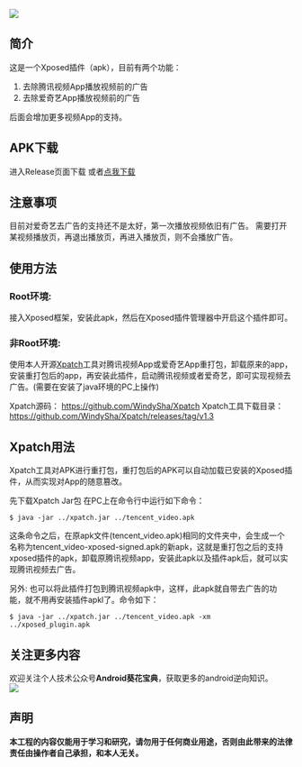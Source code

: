 ![](https://upload-images.jianshu.io/upload_images/1639238-d39849bfa8575dca.png?imageMogr2/auto-orient/strip%7CimageView2/2/w/280)
## 简介
这是一个Xposed插件（apk），目前有两个功能：
1. 去除腾讯视频App播放视频前的广告
2. 去除爱奇艺App播放视频前的广告

后面会增加更多视频App的支持。

## APK下载
进入Release页面下载
或者[点我下载](https://github.com/WindySha/RemoveVideoAdsPlugin/releases/download/v1.0/no_ads_v1.0.apk)

## 注意事项
目前对爱奇艺去广告的支持还不是太好，第一次播放视频依旧有广告。
需要打开某视频播放页，再退出播放页，再进入播放页，则不会播放广告。

## 使用方法
### Root环境:
   接入Xposed框架，安装此apk，然后在Xposed插件管理器中开启这个插件即可。
### 非Root环境:
   使用本人开源[Xpatch](https://github.com/WindySha/Xpatch)工具对腾讯视频App或爱奇艺App重打包，卸载原来的app，安装重打包后的app，再安装此插件，启动腾讯视频或者爱奇艺，即可实现视频去广告。(需要在安装了java环境的PC上操作)

Xpatch源码：
https://github.com/WindySha/Xpatch
Xpatch工具下载目录：
https://github.com/WindySha/Xpatch/releases/tag/v1.3

## Xpatch用法
Xpatch工具对APK进行重打包，重打包后的APK可以自动加载已安装的Xposed插件，从而实现对App的随意篡改。

先下载Xpatch Jar包
在PC上在命令行中运行如下命令：
```
$ java -jar ../xpatch.jar ../tencent_video.apk
```
这条命令之后，在原apk文件(tencent_video.apk)相同的文件夹中，会生成一个名称为tencent_video-xposed-signed.apk的新apk，这就是重打包之后的支持xposed插件的apk，卸载原腾讯视频app，安装此apk以及插件apk后，就可以实现腾讯视频去广告。

另外:
也可以将此插件打包到腾讯视频apk中，这样，此apk就自带去广告的功能，就不用再安装插件apkl了。命令如下：
```
$ java -jar ../xpatch.jar ../tencent_video.apk -xm ../xposed_plugin.apk
```

## 关注更多内容
欢迎关注个人技术公众号**Android葵花宝典**，获取更多的android逆向知识。  
![](https://upload-images.jianshu.io/upload_images/1639238-ab6e0fceabfffdda.jpg?imageMogr2/auto-orient/strip%7CimageView2/2/w/180)
## 声明
**本工程的内容仅能用于学习和研究，请勿用于任何商业用途，否则由此带来的法律责任由操作者自己承担，和本人无关。**
